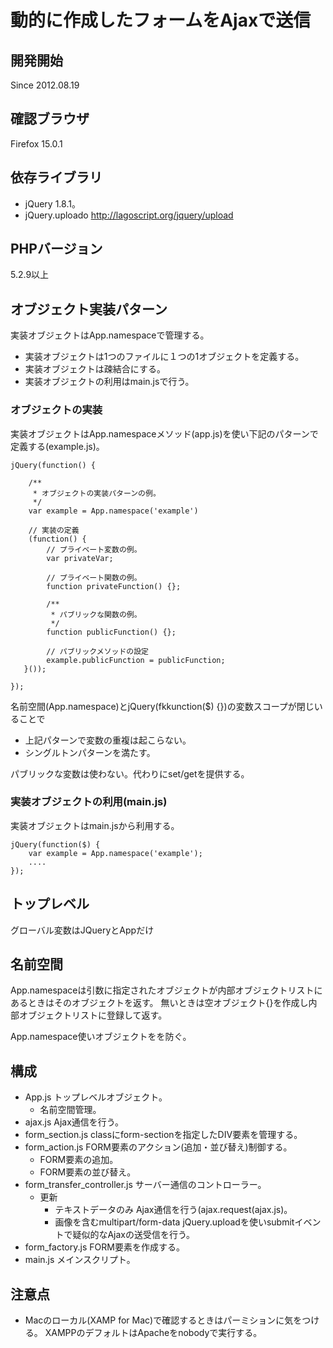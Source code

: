 動的に作成したフォームをAjaxで送信
=====


開発開始
----------
Since 2012.08.19


確認ブラウザ
----------

Firefox 15.0.1


依存ライブラリ
----------

* jQuery 1.8.1。
* jQuery.uploado
  http://lagoscript.org/jquery/upload


PHPバージョン
----------

5.2.9以上


オブジェクト実装パターン
----------

実装オブジェクトはApp.namespaceで管理する。

* 実装オブジェクトは1つのファイルに１つの1オブジェクトを定義する。
* 実装オブジェクトは疎結合にする。 
* 実装オブジェクトの利用はmain.jsで行う。

### オブジェクトの実装

実装オブジェクトはApp.namespaceメソッド(app.js)を使い下記のパターンで定義する(example.js)。

    jQuery(function() {

        /**
         * オブジェクトの実装パターンの例。
         */
        var example = App.namespace('example')

        // 実装の定義
        (function() {
            // プライベート変数の例。
            var privateVar;

            // プライベート関数の例。
            function privateFunction() {};

            /**
             * パブリックな関数の例。
             */
            function publicFunction() {};

            // パブリックメソッドの設定
            example.publicFunction = publicFunction;
       }());

    });

名前空間(App.namespace)とjQuery(fkkunction($) {})の変数スコープが閉じいることで
  + 上記パターンで変数の重複は起こらない。
  + シングルトンパターンを満たす。

パブリックな変数は使わない。代わりにset/getを提供する。


### 実装オブジェクトの利用(main.js)

実装オブジェクトはmain.jsから利用する。

    jQuery(function($) {
        var example = App.namespace('example');
        ....
    });


トップレベル
----------

グローバル変数はJQueryとAppだけ


名前空間
----------

App.namespaceは引数に指定されたオブジェクトが内部オブジェクトリストにあるときはそのオブジェクトを返す。
無いときは空オブジェクト{}を作成し内部オブジェクトリストに登録して返す。

App.namespace使いオブジェクトをを防ぐ。


構成
----------

* App.js
  トップレベルオブジェクト。
  + 名前空間管理。
* ajax.js
  Ajax通信を行う。
* form_section.js
  classにform-sectionを指定したDIV要素を管理する。
* form_action.js
  FORM要素のアクション(追加・並び替え)制御する。
    + FORM要素の追加。
    + FORM要素の並び替え。
* form_transfer_controller.js
  サーバー通信のコントローラー。
    + 更新
        - テキストデータのみ
          Ajax通信を行う(ajax.request(ajax.js)。
        - 画像を含むmultipart/form-data
          jQuery.uploadを使いsubmitイベントで疑似的なAjaxの送受信を行う。
* form_factory.js
  FORM要素を作成する。
* main.js
  メインスクリプト。


注意点
---------

* Macのローカル(XAMP for Mac)で確認するときはパーミションに気をつける。
  XAMPPのデフォルトはApacheをnobodyで実行する。


